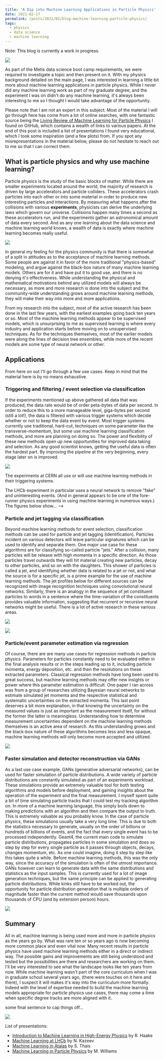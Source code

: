 ```yaml
---
title: 'A Dip into Machine Learning Applications in Particle Physics'
date: 2021-02-17
permalink: /posts/2021/02/blog-machine-learning-particle-physics/
tags:
  - physics
  - data science
  - machine learning
---
```


Note: This blog is currently a work in progress.

![](/images/particle_investigation_blog/ColorfolParticlesImage.png)


As part of the Metis data science boot camp requirements, we were required to investigate a topic and then present on it. With my physics background detailed on the main page, I was interested in learning a little bit more about machine learning applications in particle physics. While I never did any machine learning work as part of my graduate degree, and the experiment I was on didn't do any machine learning, it's always been interesting to me so I thought I would take advantage of the opportunity.

Please note that I am not an expert in this subject. Most of the material I will go through here has come from a lot of online searches, with one fantastic source being the [Living Review of Machine Learning for Particle Physics](https://iml-wg.github.io/HEPML-LivingReview/) I found on GitHub, which contains a wealth of links to various papers. At the end of this post is included a list of presentations I found very educational, which I took some inspiration (and a few plots) from. If you spot any misrepresentations in the material below, please do not hesitate to reach out to me so that I can correct them.




<!-- Some other fantastic presentations include [this one](https://indico.in2p3.fr/event/17429/attachments/47800/62191/2018-06-22_ML_Introduction_Haake.pdf) by R. Haake and [this one](https://indico.fnal.gov/event/15893/contributions/34315/attachments/21384/26602/Fermilab_ML_Lecture1.pdf) by M. Williams.
 -->


## What is particle physics and why use machine learning?
<!-- ====== -->

Particle physics is the study of the basic blocks of matter. While there are smaller experiments located around the world, the majority of research is driven by large accelerators and particle colliders. These accelerators crash particles into each other or into some material in order to produce new interesting particles and interactions. By measuring what happens after the collisions with various **experiments**, physicists can derive the underlying laws which govern our universe. Collisions happen many times a second as these accelerators run, and the experiments gather an astronomical amount of data every second. And as any one learning about the data science and machine learning world knows, a wealth of data is exactly where machine learning becomes really useful.

![](/images/particle_investigation_blog/CERN_Tunnel.png)

In general my feeling for the physics community is that there is somewhat of a split in attitudes as to the acceptance of machine learning methods. Some people are against it in favor of the more traditional "physics-based" modeling, and argue against the black-box nature of many machine learning models. Others are for it and have put it to good use, and there is no denying it's effectiveness. While understanding the physical and mathematical motivations behind any utilized models will always be necessary, as more and more research is done into the subject and the community-wide understanding grows around machine learning methods, they will make their way into more and more applications.


From my research into the subject, most of the active research has been done in the last few years, with the earliest examples going back ten years or so. Most of the machine learning methods appear to be supervised models, which is unsurprising to me as supervised learning is where every industry and application starts before moving on to unsupervised techniques. As for the techniques themselves, most of the earlier models were along the lines of decision tree ensembles, while more of the recent models are some type of neural network or other. 

<!-- physics is more of a deductive science than an inductive one
 -->

## Applications

From here on out I'll go through a few use cases. Keep in mind that the material here is by no means exhaustive. 

<!-- For a lot of my examples I've taken images and plots from various public papers and presentations and include the respective citations. -->



### Triggering and filtering / event selection via classification

If the experiments mentioned up above gathered all data that was produced, the data rate would be of order peta-bytes of data per second. In order to reduce this to a more manageable level, giga-bytes per second (still a lot!), the data is filtered with various trigger systems which decide whether or not to keep the data event by event. Most trigger systems currently use traditional, hard-cut, techniques on some parameter like the transverse-momentum, but some use machine learning classification methods, and more are planning on doing so. The power and flexibility of these new methods open up new opportunities for improved data taking and selection. As any good scientist knows, getting the useful data is often the hardest part. By improving the pipeline at the very beginning, every stage later on is improved.


![](/images/particle_investigation_blog/CMS_Event.png)


The experiments at CERN all use or will use machine learning methods in their triggering systems. 


The LHCb experiment in particular uses a neural network to remove "fake" and uninteresting events. (And in general appears to be one of the fore-runner physics experiments in using machine learning in numerous ways.) The figures below show...
 -->


<!-- <p float="left">
  <img src="/images/particle_investigation_blog/LHCb_fakes.png" width="250" />
  <img src="/images/particle_investigation_blog/LHCb_backgroundrejection.png" width="250" /> 
</p> -->
<!-- http://cdsweb.cern.ch/record/2644895/files/Machine_learning_at_LHCb_-_Kazeev_-_v6%2023.10.pdf
 -->


<!-- 
Title 1             |  Title 2
:-------------------------:|:-------------------------:
![](/images/particle_investigation_blog/LHCb_fakes.png)  |  ![](/images/particle_investigation_blog/LHCb_backgroundrejection.png) 
 -->


<!-- 
| ![](/images/particle_investigation_blog/LHC_event_selection.png) |
|:-------------------------:|
| *event selection ...*| -->



<!-- ![](/images/particle_investigation_blog/AtlasTriggerConfMatrix.png)
 -->
<!-- https://inspirehep.net/files/99e3dd9b19136c5950bff00caa0c87e7
 -->



### Particle and jet tagging via classification

Beyond machine learning methods for event selection, classification methods can be used for particle and jet tagging (identification). Particles incident on various detectors will leave particular signatures which can be used to identify and separate them. One major use case for these algorithms are for classifying so-called particle "jets." After a collision, many particles will be release with high momenta in a specific direction. As those particles travel outwards they will hit material creating new particles, decay to other particles, and so on with the daughters. This shower of particles is called a jet, and identifying whether data is related to a jet or not, and what the source is for a specific jet, is a prime example for the use of machine learning methods. The jet profiles below for different sources can be recognized with image recognition techniques using convolutional neural networks. Similarly, there is an analogy in the sequence of jet constituent particles to words in a sentence where the time-variation of the constituents provides valuable information, suggesting that recurrent or recursive neural networks might be useful. There is a lot of active research in these various areas.


![](/images/particle_investigation_blog/LHCb_PID.png)



![](/images/particle_investigation_blog/JetProfiles.png)
<!-- https://indico.in2p3.fr/event/17429/attachments/47800/62191/2018-06-22_ML_Introduction_Haake.pdf
 -->



### Particle/event parameter estimation via regression

Of course, there are are many use cases for regression methods in particle physics. Parameters for particles constantly need to be evaluated either in the final analysis results or in the steps leading up to it, including particle momenta, energy deposition, etc. and then the resolutions on these extracted parameters. Classical regression methods have long been used to great success, but machine learning methods may offer new insights or power where this parameter estimation is difficult. One paper I ran across was from a group of researches utilizing Bayesian neural networks to estimate simulated jet momenta and the respective statistical and systematic uncertainties on the extracted momenta. This last point deserves a bit more explanation, in that knowing the uncertainty on the measured values is just as important as the measurement itself, for without the former the latter is meaningless. Understanding how to determine measurement uncertainties dependent on the machine learning methods themselves is an active area of research. As this understanding grows and the black-box nature of these algorithms becomes less and less opaque, machine learning methods will only become more accepted and utilized.


![](/images/particle_investigation_blog/BayesianNN_momenta.png)
<!-- https://arxiv.org/pdf/2003.11099.pdf
 -->



### Faster simulation and detector reconstruction via GANs

As a last use case example, GANs (generative adversarial networks), can be used for faster simulation of particle distributions. A wide variety of particle distributions are constantly simulated as part of an experiments workload. These simulations provide an extremely valuable tool for both testing algorithms and models before deployment, and gaining insights about the operation of the experiment and the final measurement. I myself spent quite a bit of time simulating particle tracks that I could test my tracking algorithm on. In more of a machine learning language, this simply boils down to making predictions with an algorithm and then compare the output to truth. This is extremely valuable as you probably know. In the case of particle physics, these simulations usually take a very long time. This is due to both the statistics necessary to generate, usually on the order of billions or hundreds of billions of events, and the fact that every single event has to be processed independently. Geant4, the current main code to simulate particle distributions, propagates particles in some simulation and does so step by step for every single particle as it passes through objects, decays, changes momentum, etc. As one could imagine, doing it step by step like this takes quite a while. Before machine learning methods, this was the only way, since the accuracy of the simulation is often of the utmost importance. GANs however can learn to generate data with the same distributions and statistics as the input samples. This is currently used for a lot of image generation techniques, but the same principle can be applied to generating particle distributions. While kinks still have to be worked out, the opportunity for particle distribution generation that is multiple orders of magnitude faster than the current method would save thousands upon thousands of CPU (and by extension person) hours.


![](/images/particle_investigation_blog/GAN_Simulation.png)
<!-- https://indico.in2p3.fr/event/17429/attachments/47800/62191/2018-06-22_ML_Introduction_Haake.pdf
 -->



## Summary

All in all, machine learning is being used more and more in particle physics as the years go by. What was rare ten or so years ago is now becoming more common place and even vital now. Many recent results in particle physics have used machine learning methods either in a direct or indirect way. The possible gains and improvements are still being understood and tested but the possibilities are there and researchers are working on them. I'll be very interested to see what the landscape looks like ten years from now. While machine learning wasn't part of the core curriculum when I was in graduate school several years ago, (there were touches on it here and there), I suspect it will makes it's way into the curriculum more formally. Indeed with the level of expertise needed to build the machine learning models appropriate for particle physics use cases, there may come a time when specific degree tracks are more aligned with it.

some final sentence to cap things off...


<!--  As more time passes and the possible gains and improvements become more understood by various researchers
 -->

<!-- maybe talk briefly about kaggle competitions?
 -->



![](/images/particle_investigation_blog/Atlas_Jets.png)



List of presentations:

- [Introduction to Machine Learning in High-Energy Physics](https://indico.in2p3.fr/event/17429/attachments/47800/62191/2018-06-22_ML_Introduction_Haake.pdf) by R. Haake
- [Machine Learning at LHCb](http://cdsweb.cern.ch/record/2644895/files/Machine_learning_at_LHCb_-_Kazeev_-_v6%2023.10.pdf) by N. Kazeev
- [Machine Learning in Atalas](https://indico.cern.ch/event/673207/contributions/2755302/attachments/1560980/2457386/synpa_2017.pdf) by S. Thais
- [Machine Learning in Particle Physics](https://indico.fnal.gov/event/15893/contributions/34315/attachments/21384/26602/Fermilab_ML_Lecture1.pdf) by M. Williams




